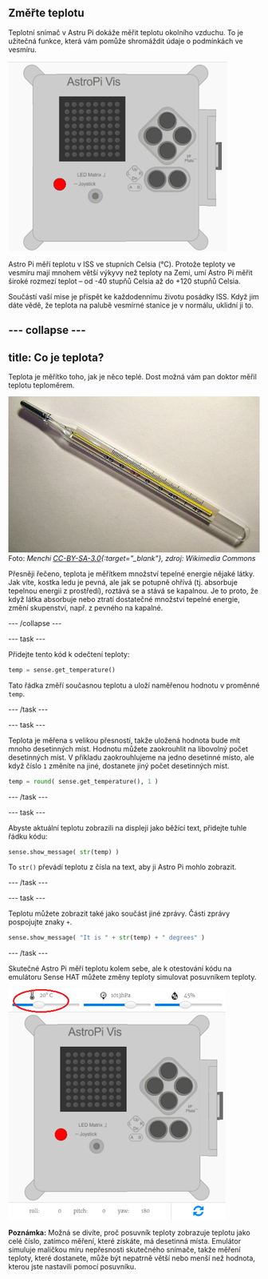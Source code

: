 ## Změřte teplotu

Teplotní snímač v Astru Pi dokáže měřit teplotu okolního vzduchu. To je užitečná funkce, která vám pomůže shromáždit údaje o podmínkách ve vesmíru.

![Zpráva s teplotou](images/degrees-message.gif)

Astro Pi měří teplotu v ISS ve stupních Celsia (&deg;C). Protože teploty ve vesmíru mají mnohem větší výkyvy než teploty na Zemi, umí Astro Pi měřit široké rozmezí teplot – od -40 stupňů Celsia až do +120 stupňů Celsia.

Součástí vaší mise je přispět ke každodennímu životu posádky ISS. Když jim dáte vědě, že teplota na palubě vesmírné stanice je v normálu, uklidní ji to.

## \--- collapse \---

## title: Co je teplota?

Teplota je měřítko toho, jak je něco teplé. Dost možná vám pan doktor měřil teplotu teploměrem.

![Teploměr](images/thermometer.JPG) Foto: *Menchi [CC-BY-SA-3.0](http://creativecommons.org/licenses/by-sa/3.0/){:target="_blank"}, zdroj: Wikimedia Commons*

Přesněji řečeno, teplota je měřítkem množství tepelné energie nějaké látky. Jak víte, kostka ledu je pevná, ale jak se potupně ohřívá (tj. absorbuje tepelnou energii z prostředí), roztává se a stává se kapalnou. Je to proto, že když látka absorbuje nebo ztratí dostatečné množství tepelné energie, změní skupenství, např. z pevného na kapalné.

\--- /collapse \---

\--- task \---

Přidejte tento kód k odečtení teploty:

```python
temp = sense.get_temperature()
```

Tato řádka změří současnou teplotu a uloží naměřenou hodnotu v proměnné `temp`.

\--- /task \---

\--- task \---

Teplota je měřena s velikou přesností, takže uložená hodnota bude mít mnoho desetinných míst. Hodnotu můžete zaokrouhlit na libovolný počet desetinných míst. V příkladu zaokrouhlujeme na jedno desetinné místo, ale když číslo `1` změníte na jiné, dostanete jiný počet desetinných míst.

```python
temp = round( sense.get_temperature(), 1 )
```

\--- /task \---

\--- task \---

Abyste aktuální teplotu zobrazili na displeji jako běžící text, přidejte tuhle řádku kódu:

```python
sense.show_message( str(temp) )
```

To `str()` převádí teplotu z čísla na text, aby ji Astro Pi mohlo zobrazit.

\--- /task \---

\--- task \---

Teplotu můžete zobrazit také jako součást jiné zprávy. Části zprávy pospojujte znaky `+`.

```python
sense.show_message( "It is " + str(temp) + " degrees" )
```

\--- /task \---

Skutečné Astro Pi měří teplotu kolem sebe, ale k otestování kódu na emulátoru Sense HAT můžete změny teploty simulovat posuvníkem teploty.

![Posuvník teploty](images/temperature-slider.png)

**Poznámka:** Možná se divíte, proč posuvník teploty zobrazuje teplotu jako celé číslo, zatímco měření, které získáte, má desetinná místa. Emulátor simuluje maličkou míru nepřesnosti skutečného snímače, takže měření teploty, které dostanete, může být nepatrně větší nebo menší než hodnota, kterou jste nastavili pomocí posuvníku.